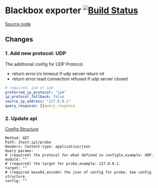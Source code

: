 # Blackbox exporter [![Build Status](https://travis-ci.org/woraser/blackbox_exporter.svg?branch=master)](https://travis-ci.org/woraser/blackbox_exporter)
[Source code](https://github.com/prometheus/blackbox_exporter/)


## Changes

### 1. Add new protocol: UDP 

The additional config for UDP Protocol.
* return error:i/o timeout if udp server return nil
* return error:read connection refused if udp server closed
```yaml
# required. ip4 or ip6
preferred_ip_protocol: "ip4" 
ip_protocol_fallback: false
source_ip_address: "127.0.0.1"  
query_response: []query_response
```

### 2. Update api
[Config Structure](https://github.com/woraser/blackbox_exporter/blob/master/config/config.go)
```
Method: GET
Path: {host:ip}/probe
Headers: Content-type: application/json
Query params:
# (required) the protocol for what defined in configle,example: UDP.
module: "" 
# (required) the target for probe,example: 127.0.0.1.
target: ""
# (required base64_encode) the json of config for probe. See config structure.
config: ""
```
